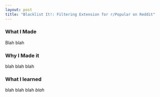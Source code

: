 ```yaml
---
layout: post
title: "Blacklist It!: Filtering Extension for r/Popular on Reddit"
---
```


### What I Made

Blah blah

### Why I Made it

blah blah blah

### What I learned

blah blah blah *blah*
